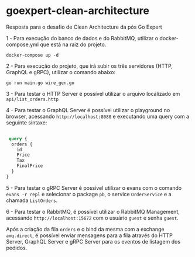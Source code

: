 # goexpert-clean-architecture
Resposta para o desafio de Clean Architecture da pós Go Expert


1 - Para execução do banco de dados e do RabbitMQ, utilizar o docker-compose.yml que está na raiz do projeto.

```docker-compose up -d```

2 - Para execução do projeto, que irá subir os três servidores (HTTP, GraphQL e gRPC), utilizar o comando abaixo:

```go run main.go wire_gen.go```

3 - Para testar o HTTP Server é possível utilizar o arquivo localizado em ```api/list_orders.http```

4 - Para testar o GraphQL Server é possível utilizar o playground no browser, acessando ```http://localhost:8080``` e executando uma query com a seguinte sintaxe:

```graphql
 
 query {
  orders {
    id
    Price
    Tax
    FinalPrice
  }
}
```

5 - Para testar o gRPC Server é possível utilizar o evans com o comando ```evans -r repl``` e selecionar o package ```pb```, o service ```OrderService``` e a chamada ```ListOrders```. 

6 - Para testar o RabbitMQ, é possível utilizar o RabbitMQ Management, acessando ```http://localhost:15672``` com o usuário ```guest``` e senha ```guest```.

Após a criação da fila ```orders``` e o bind da mesma com a exchange ```amq.direct```, é possível enviar mensagens para a fila através do HTTP Server, GraphQL Server e gRPC Server para os eventos de listagem dos pedidos.